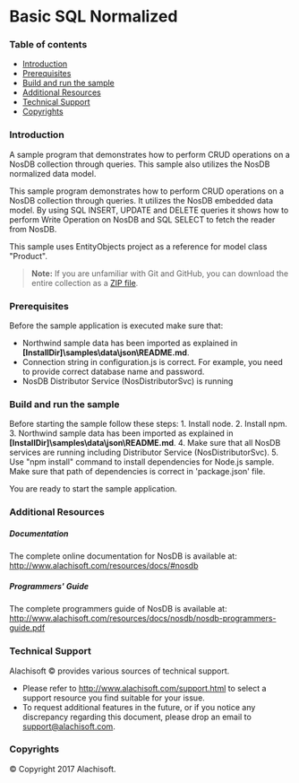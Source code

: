 ﻿# Basic SQL Normalized

### Table of contents

* [Introduction](#introduction)
* [Prerequisites](#prerequisites)
* [Build and run the sample](#build-and-run-the-sample)
* [Additional Resources](#additional-resources)
* [Technical Support](#technical-support)
* [Copyrights](#copyrights)

### Introduction

A sample program that demonstrates how to perform CRUD operations on a NosDB collection through queries. This sample also utilizes the NosDB normalized data model.

This sample program demonstrates how to perform CRUD operations on a NosDB collection through queries. It utilizes the NosDB embedded data model. By using SQL INSERT, UPDATE and DELETE queries it shows how to perform Write Operation on NosDB and SQL SELECT to fetch the reader from NosDB.

This sample uses EntityObjects project as a reference for model class "Product".

> **Note:** If you are unfamiliar with Git and GitHub, you can download the entire collection as a 
> [ZIP file](../../archive/master.zip).

### Prerequisites

Before the sample application is executed make sure that:

- Northwind sample data has been imported as explained in **[InstallDir]\samples\data\json\README&#46;md**.
- Connection string in configuration.js is correct. For example, you need to provide correct database name and password.
- NosDB Distributor Service (NosDistributorSvc) is running

### Build and run the sample

Before starting the sample follow these steps:
	1.	Install node.
	2.  Install npm.
	3. 	Northwind sample data has been imported as explained in **[InstallDir]\samples\data\json\README&#46;md**.
	4.  Make sure that all NosDB services are running including Distributor Service (NosDistributorSvc).
	5.  Use "npm install" command to install dependencies for Node.js sample. Make sure that path of dependencies is correct in 'package.json' file.
	
You are ready to start the sample application.

### Additional Resources

##### Documentation
The complete online documentation for NosDB is available at:
http://www.alachisoft.com/resources/docs/#nosdb

##### Programmers' Guide
The complete programmers guide of NosDB is available at:
http://www.alachisoft.com/resources/docs/nosdb/nosdb-programmers-guide.pdf

### Technical Support

Alachisoft © provides various sources of technical support. 

- Please refer to http://www.alachisoft.com/support.html to select a support resource you find suitable for your issue.
- To request additional features in the future, or if you notice any discrepancy regarding this document, please drop an email to [support@alachisoft.com](mailto:support@alachisoft.com).

### Copyrights

© Copyright 2017 Alachisoft. 